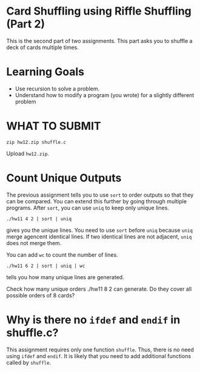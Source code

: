 # Card Shuffling using  Riffle Shuffling (Part 2)

This is the second part of two assignments.  This part asks you to
shuffle a deck of cards multiple times.

Learning Goals
==============

* Use recursion to solve a problem.
* Understand how to modify a program (you wrote) for a slightly different problem

	
WHAT TO SUBMIT
==============


```
zip hw12.zip shuffle.c
```

Upload `hw12.zip`.

Count Unique Outputs
====================

The previous assignment tells you to use `sort` to order outputs so
that they can be compared.  You can extend this further by going
through multiple programs. After `sort`, you can use `uniq` to keep
only unique lines.  

`./hw11 4 2 | sort | uniq`

gives you the unique lines. You need to use `sort` before `uniq`
because `uniq` merge agencent identical lines.  If two identical lines
are not adjacent, `uniq` does not merge them.

You can add `wc` to count the number of lines.

`./hw11 6 2 | sort | uniq | wc`

tells you how many unique lines are generated.

Check how many unique orders ./hw11 8 2 can generate. Do they cover
all possible orders of 8 cards?

Why is there no `ifdef` and `endif` in shuffle.c?
=================================================

This assignment requires only one function `shuffle`. Thus, there is
no need using `ifdef` and `endif`. It is likely that you need to add
additional functions called by `shuffle`.